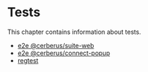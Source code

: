 # Tests

This chapter contains information about tests.

-   [e2e @cerberus/suite-web](./e2e-suite-web.md)
-   [e2e @cerberus/connect-popup](./e2e-connect-popup.md)
-   [regtest](./regtest.md)

